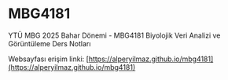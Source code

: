 # MBG4181

YTÜ MBG 2025 Bahar Dönemi - MBG4181 Biyolojik Veri Analizi ve Görüntüleme Ders Notları

Websayfası erişim linki: [https://alperyilmaz.github.io/mbg4181](https://alperyilmaz.github.io/mbg4181)
